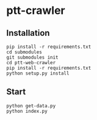 # ptt-crawler

## Installation

```
pip install -r requirements.txt 
cd submodules
git submodules init
cd ptt-web-crawler
pip install -r requirements.txt 
python setup.py install
```

## Start

```
python get-data.py
python index.py
```
